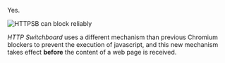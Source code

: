 Yes.

![HTTPSB can block reliably](https://raw.githubusercontent.com/gorhill/httpswitchboard/master/doc/img/httpsb-can-block-reliably.png)

_HTTP Switchboard_ uses a different mechanism than previous Chromium blockers to prevent the execution of javascript, and this new mechanism takes effect **before** the content of a web page is received.